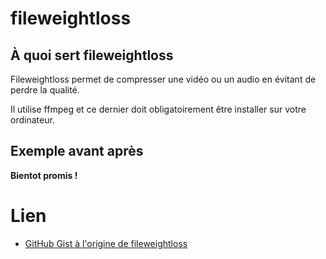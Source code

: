 # fileweightloss

## À quoi sert fileweightloss
Fileweightloss permet de compresser une vidéo ou un audio en évitant de perdre la qualité.

Il utilise ffmpeg et ce dernier doit obligatoirement être installer sur votre ordinateur.

## Exemple avant après
**Bientot promis !**

# Lien

- [GitHub Gist à l'origine de fileweightloss](https://gist.github.com/johan-perso/04a5308e73d14ba0ff01468919337d2e)